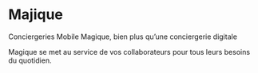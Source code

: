 # Majique
Conciergeries  Mobile 
Magique, bien plus qu’une conciergerie digitale

 Magique se met au service de vos collaborateurs pour tous leurs besoins du quotidien.

